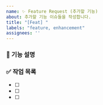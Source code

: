 ```yaml
---
name: ✨ Feature Request (추가할 기능)
about: 추가할 기능 이슈들을 작성합니다.
title: "[Feat] "
labels: "feature, enhancement"
assignees: ''
---
```


### 📝 기능 설명
### ✅ 작업 목록
- [ ]
- [ ]
- [ ]
